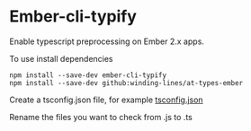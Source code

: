 # Ember-cli-typify

Enable typescript preprocessing on Ember 2.x apps.

To use install dependencies

    npm install --save-dev ember-cli-typify
    npm install --save-dev github:winding-lines/at-types-ember

Create a tsconfig.json file, for example [tsconfig.json](https://raw.githubusercontent.com/winding-lines/ember-cli-typify/master/tsconfig.json)

Rename the files you want to check from .js to .ts

